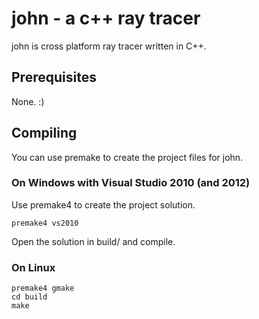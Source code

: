 # john - a c++ ray tracer
john is cross platform ray tracer written in C++.

## Prerequisites
None. :)

## Compiling
You can use premake to create the project files for john.

### On Windows with Visual Studio 2010 (and 2012)
Use premake4 to create the project solution.

    premake4 vs2010

Open the solution in build/ and compile.

### On Linux

    premake4 gmake
    cd build
    make
